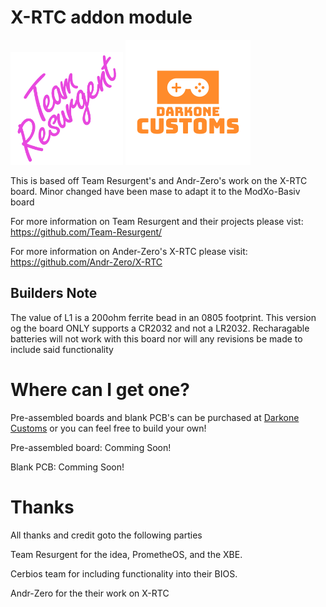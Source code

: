 # X-RTC addon module

<img src="https://github.com/Darkone83/ModXo-Basic/blob/main/Images/team-resurgent.png" width="180"> ![alt text](https://github.com/Darkone83/ModXo-Basic/blob/main/Images/DC%20logo.png?raw=true)

This is based off Team Resurgent's and Andr-Zero's work on the X-RTC board. Minor changed have been mase to adapt it to the ModXo-Basiv board

For more information on Team Resurgent and their projects please vist: https://github.com/Team-Resurgent/

For more information on Ander-Zero's X-RTC please visit: https://github.com/Andr-Zero/X-RTC

## Builders Note

The value of L1 is a 200ohm ferrite bead in an 0805 footprint. This version og the board ONLY supports a CR2032 and not a LR2032. Recharagable batteries will not work with this board nor will any revisions be made to include said functionality

# Where can I get one?

Pre-assembled boards and blank PCB's can be purchased at <a href="https://www.darkonecustoms.com">Darkone Customs</a> or you can feel free to build your own!

Pre-assembled board: Comming Soon!

Blank PCB: Comming Soon!

# Thanks

All thanks and credit goto the following parties

Team Resurgent for the idea, PrometheOS, and the XBE.

Cerbios team for including functionality into their BIOS.

Andr-Zero for the their work on X-RTC
